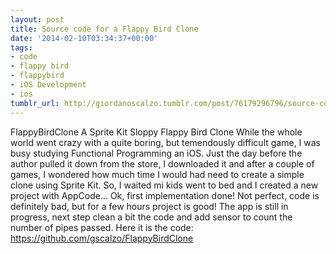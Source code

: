 ```yaml
---
layout: post
title: Source code for a Flappy Bird Clone
date: '2014-02-10T03:34:37+00:00'
tags:
- code
- flappy bird
- flappybird
- iOS Development
- ios
tumblr_url: http://giordanoscalzo.tumblr.com/post/76179296796/source-code-for-a-flappy-bird-clone
---
```

FlappyBirdClone
A Sprite Kit Sloppy Flappy Bird Clone
While the whole world went crazy with a quite boring, but temendously difficult game, I was busy studying Functional Programming an iOS. Just the day before the author pulled it down from the store, I downloaded it and after a couple of games, I wondered how much time I would had need to create a simple clone using Sprite Kit. So, I waited mi kids went to bed and I created a new project with AppCode…
Ok, first implementation done! Not perfect, code is definitely bad, but for a few hours project is good! The app is still in progress, next step clean a bit the code and add sensor to count the number of pipes passed.
Here it is the code: 
https://github.com/gscalzo/FlappyBirdClone
